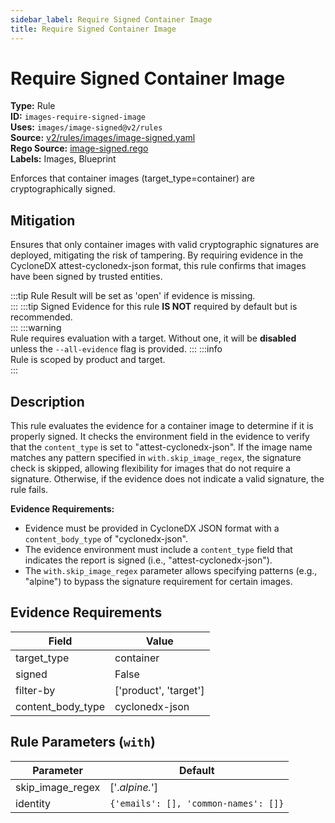 ```yaml
---
sidebar_label: Require Signed Container Image
title: Require Signed Container Image
---  
```

# Require Signed Container Image  
**Type:** Rule  
**ID:** `images-require-signed-image`  
**Uses:** `images/image-signed@v2/rules`  
**Source:** [v2/rules/images/image-signed.yaml](https://github.com/scribe-public/sample-policies/v2/rules/images/image-signed.yaml)  
**Rego Source:** [image-signed.rego](https://github.com/scribe-public/sample-policies/v2/rules/images/image-signed.rego)  
**Labels:** Images, Blueprint  

Enforces that container images (target_type=container) are cryptographically signed.



## Mitigation  
Ensures that only container images with valid cryptographic signatures are deployed, mitigating the risk of tampering. By requiring evidence in the CycloneDX attest-cyclonedx-json format, this rule confirms that images have been signed by trusted entities.


:::tip 
Rule Result will be set as 'open' if evidence is missing.  
::: 
:::tip 
Signed Evidence for this rule **IS NOT** required by default but is recommended.  
::: 
:::warning  
Rule requires evaluation with a target. Without one, it will be **disabled** unless the `--all-evidence` flag is provided.
::: 
:::info  
Rule is scoped by product and target.  
:::  

## Description  
This rule evaluates the evidence for a container image to determine if it is properly signed. It checks the 
environment field in the evidence to verify that the `content_type` is set to "attest-cyclonedx-json". If the 
image name matches any pattern specified in `with.skip_image_regex`, the signature check is skipped, allowing flexibility 
for images that do not require a signature. Otherwise, if the evidence does not indicate a valid signature, the rule fails.

**Evidence Requirements:**

- Evidence must be provided in CycloneDX JSON format with a `content_body_type` of "cyclonedx-json".
- The evidence environment must include a `content_type` field that indicates the report is signed (i.e., "attest-cyclonedx-json").
- The `with.skip_image_regex` parameter allows specifying patterns (e.g., "alpine") to bypass the signature requirement for certain images. 


## Evidence Requirements  
| Field | Value |
|-------|-------|
| target_type | container |
| signed | False |
| filter-by | ['product', 'target'] |
| content_body_type | cyclonedx-json |

## Rule Parameters (`with`)  
| Parameter | Default |
|-----------|---------|
| skip_image_regex | ['.*alpine.*'] |
| identity | `{'emails': [], 'common-names': []}` |
